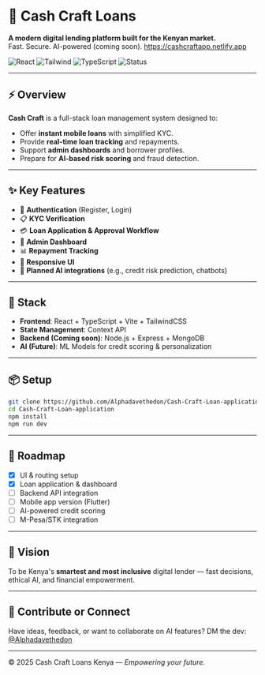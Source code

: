 
# 💸 Cash Craft Loans

**A modern digital lending platform built for the Kenyan market.**  
Fast. Secure. AI-powered (coming soon).
https://cashcraftapp.netlify.app

![React](https://img.shields.io/badge/Frontend-React-blue?style=flat-square) ![Tailwind](https://img.shields.io/badge/UI-TailwindCSS-38bdf8?style=flat-square) ![TypeScript](https://img.shields.io/badge/TypeScript-Strict-blue?style=flat-square) ![Status](https://img.shields.io/badge/Status-Under%20Development-orange?style=flat-square)

---

## ⚡ Overview

**Cash Craft** is a full-stack loan management system designed to:
- Offer **instant mobile loans** with simplified KYC.
- Provide **real-time loan tracking** and repayments.
- Support **admin dashboards** and borrower profiles.
- Prepare for **AI-based risk scoring** and fraud detection.

---

## ✨ Key Features

- 🔐 **Authentication** (Register, Login)
- 📋 **KYC Verification**
- 💳 **Loan Application & Approval Workflow**
- 💼 **Admin Dashboard**
- 📊 **Repayment Tracking**
- 📱 **Responsive UI**
- 🤖 **Planned AI integrations** (e.g., credit risk prediction, chatbots)

---

## 🚀 Stack

- **Frontend**: React + TypeScript + Vite + TailwindCSS  
- **State Management**: Context API  
- **Backend (Coming soon)**: Node.js + Express + MongoDB  
- **AI (Future)**: ML Models for credit scoring & personalization

---

## 📦 Setup

```bash
git clone https://github.com/Alphadavethedon/Cash-Craft-Loan-application
cd Cash-Craft-Loan-application
npm install
npm run dev
````

---

## 📌 Roadmap

* [x] UI & routing setup
* [x] Loan application & dashboard
* [ ] Backend API integration
* [ ] Mobile app version (Flutter)
* [ ] AI-powered credit scoring
* [ ] M-Pesa/STK integration

---

## 🧠 Vision

To be Kenya's **smartest and most inclusive** digital lender — fast decisions, ethical AI, and financial empowerment.

---

## 🙌 Contribute or Connect

Have ideas, feedback, or want to collaborate on AI features?
DM the dev: [@Alphadavethedon](https://github.com/Alphadavethedon)

---

© 2025 Cash Craft Loans Kenya — *Empowering your future.*


